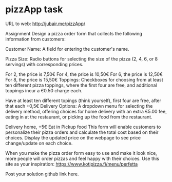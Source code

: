 # pizzApp task
URL to web: http://jubair.me/pizzApp/

Assignment
Design a pizza order form that collects the following information from customers:
 

Customer Name: A field for entering the customer's name.

Pizza Size: Radio buttons for selecting the size of the pizza (2, 4, 6, or 8 servings) with corresponding prices.

For 2, the price is 7,50€
For 4, the price is 10,50€
For 6, the price is 12,50€
For 8, the price is 15,50€
Toppings: Checkboxes for choosing from at least ten different pizza toppings, where the first four are free, and additional toppings incur a €0.50 charge each.

Have at least ten different topings (think yourself), first four are free, after that each +0,5€
Delivery Options: A dropdown menu for selecting the delivery method, offering choices for home delivery with an extra €5.00 fee, eating in at the restaurant, or picking up the food from the restaurant.

Delivery home, +5€
Eat in
Pickup food 
This form will enable customers to personalize their pizza orders and calculate the total cost based on their choices. Display the updated price on the webpage to see price change/update on each choice. 

When you make the pizza order form easy to use and make it look nice, more people will order pizzas and feel happy with their choices. Use this site as your inspiration: https://www.kotipizza.fi/menu/perfetta 

 

Post your solution github link here.
